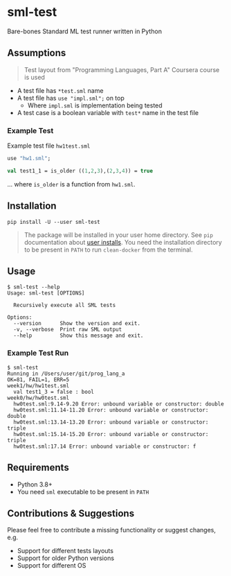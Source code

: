 # sml-test

Bare-bones Standard ML test runner written in Python

## Assumptions

> Test layout from "Programming Languages, Part A" Coursera course is used

- A test file has `*test.sml` name
- A test file has `use "impl.sml";` on top
  - Where `impl.sml` is implementation being tested
- A test case is a boolean variable with `test*` name in the test file

### Example Test

Example test file `hw1test.sml`

```sml
use "hw1.sml";

val test1_1 = is_older ((1,2,3),(2,3,4)) = true
```

... where `is_older` is a function from `hw1.sml`.

## Installation

`pip install -U --user sml-test`

> The package will be installed in your user home directory. See `pip`
> documentation about [user installs][1]. You need the installation directory
> to be present in `PATH` to run `clean-docker` from the terminal.

## Usage

```console
$ sml-test --help
Usage: sml-test [OPTIONS]

  Recursively execute all SML tests

Options:
  --version      Show the version and exit.
  -v, --verbose  Print raw SML output
  --help         Show this message and exit.
```

### Example Test Run

```console
$ sml-test
Running in /Users/user/git/prog_lang_a
OK=81, FAIL=1, ERR=5
week1/hw/hw1test.sml
  val test1_3 = false : bool
week0/hw/hw0test.sml
  hw0test.sml:9.14-9.20 Error: unbound variable or constructor: double
  hw0test.sml:11.14-11.20 Error: unbound variable or constructor: double
  hw0test.sml:13.14-13.20 Error: unbound variable or constructor: triple
  hw0test.sml:15.14-15.20 Error: unbound variable or constructor: triple
  hw0test.sml:17.14 Error: unbound variable or constructor: f
```

## Requirements

- Python 3.8+
- You need `sml` executable to be present in `PATH`

## Contributions & Suggestions

Please feel free to contribute a missing functionality or suggest changes,
e.g.

- Support for different tests layouts
- Support for older Python versions
- Support for different OS

[1]: https://pip.pypa.io/en/latest/user_guide/#user-installs
